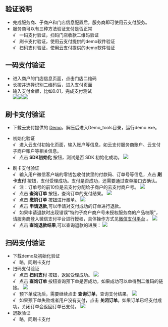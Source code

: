 ## 验证说明
- 完成服务商、子商户和门店信息配置后，服务商即可使用云支付服务。
- 服务商可以有三种方法验证支付是否正常   
&radic;&nbsp;&nbsp;&nbsp;一码支付验证，扫码门店收款二维码验证    
&radic;&nbsp;&nbsp;&nbsp;刷卡支付验证，使用云支付提供的demo软件验证   
&radic;&nbsp;&nbsp;&nbsp;扫码支付验证，使用云支付提供的demo软件验证
## 一码支付验证
- 进入商户的门店信息页面，点击门店二维码
- 长按并选择识别二维码后，进入支付页面
- 输入支付金额，比如0.01，完成支付测试   
![](https://mc.qcloudimg.com/static/img/dd0702395bf86a104cbbfa4bc82109de/image.jpg)![](https://mc.qcloudimg.com/static/img/8cf163d9d5601dde2ea2406da95e236b/image.jpg)![](https://mc.qcloudimg.com/static/img/0b04b61347be80b5c8aa6428dc71034b/image.jpg)
## 刷卡支付验证
- 下载云支付提供的 [Demo](https://mc.qcloudimg.com/static/archive/bde165b85faab125d7bad0b4b111555e/Demo.zip)，解压后进入Demo\_tools目录，运行demo.exe。

- 初始化验证  
&radic;&nbsp;&nbsp;&nbsp;进入云支付初始化页面，输入账户等信息，如云支付服务商账户、云支付子商户账户等相关信息。   
&radic;&nbsp;&nbsp;&nbsp;点击 **SDK初始化** 按钮，测试是否 SDK 初始化成功。
![](https://mc.qcloudimg.com/static/img/65d8356cb0eb973fd494be48b864b609/image.png)
- 刷卡支付验证   
&radic;&nbsp;&nbsp;&nbsp;输入用户微信客户端的零钱包收付款里的付款码、订单号等信息，点击 **刷卡支付** 按钮，支付受理成功。支付是否成功，还需要通过查单接口去确认。    
&radic;&nbsp;&nbsp;&nbsp;注：订单号的前10位是云支付分配给子商户的云支付商户号。
![](https://mc.qcloudimg.com/static/img/19ba9920f67c3607ef9ea7fac0487d11/image.png)   
&radic;&nbsp;&nbsp;&nbsp;点击 **查询订单** 按钮，查询订单的支付结果。
![](https://mc.qcloudimg.com/static/img/16d05d91cb1999687e30a3884b5ef9c8/image.png)  
&radic;&nbsp;&nbsp;&nbsp;点击 **撤销订单** 按钮进行撤单。
![](https://mc.qcloudimg.com/static/img/43b077531b250e6a180acbd704e0951e/image.png)          
&radic;&nbsp;&nbsp;&nbsp;点击 **申请退款**,可以申请对支付成功的订单进行退款。   
&radic;&nbsp;&nbsp;&nbsp;如果申请退款时出现错误"特约子商户商户号未授权服务商的产品权限"，请服务商登入微信支付平台进行授权，具体操作方式见[微信支付平台](http://kf.qq.com/faq/161220eUrqqE161220BBfE7j.html)  。
![](https://mc.qcloudimg.com/static/img/aff0566bc55cc2d671c9c0e221f1caa6/image.png)   
&radic;&nbsp;&nbsp;&nbsp;点击 **查询退款结果**,可以查询退款的进展：
![](https://mc.qcloudimg.com/static/img/d06b11d96488dea29027f9f2911f42ba/image.png)

## 扫码支付验证
- 下载demo及初始化验证    
&radic;&nbsp;&nbsp;&nbsp;略，同刷卡支付
- 扫码支付验证   
&radic;&nbsp;&nbsp;&nbsp;点击 **扫码支付** 按钮，返回受理成功。
![](https://mc.qcloudimg.com/static/img/d742d24c5824540f352e8198712d5a80/image.png)   
&radic;&nbsp;&nbsp;&nbsp;点击 **查询订单** 按钮查询预下单是否成功，如果成功可以单得到二维码的链接。
![](https://mc.qcloudimg.com/static/img/00a9545d65ce83d8ca7307e045feee05/image.png)    
&radic;&nbsp;&nbsp;&nbsp;预下单成功后，需要继续点击 **查询订单**，查询支付结果。
![](https://mc.qcloudimg.com/static/img/8511c29b978d47054bffecce24db81be/image.png)  
&radic;&nbsp;&nbsp;&nbsp;如果预下单失败或者用户没有支付，点击 **关闭订单**。如果订单已经支付成功，关闭订单会返回订单已支付。
![](https://mc.qcloudimg.com/static/img/8bac138f1896f18a854ee3d1a95941fe/image.png)
- 退款验证  
&radic;&nbsp;&nbsp;&nbsp;略，同刷卡支付